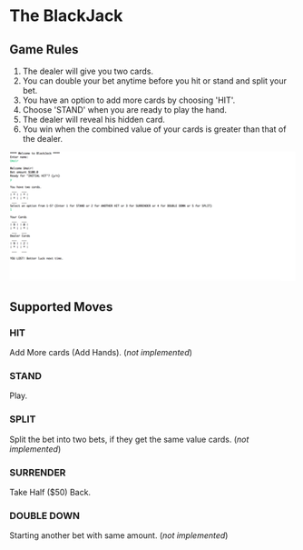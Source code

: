 # The BlackJack

## Game Rules
1. The dealer will give you two cards.
2. You can double your bet anytime before you hit or stand and split your bet. 
3. You have an option to add more cards by choosing 'HIT'.
4. Choose 'STAND' when you are ready to play the hand. 
5. The dealer will reveal his hidden card.
6. You win when the combined value of your cards is greater than that of the dealer.

![Game Screen](game-screen.png "Game Screen")


## Supported Moves
### HIT
Add More cards (Add Hands). (*not implemented*)

### STAND 
Play.

### SPLIT
Split the bet into two bets, if they get the same value cards. (*not implemented*)

### SURRENDER
Take Half ($50) Back.

### DOUBLE DOWN
Starting another bet with same amount. (*not implemented*)